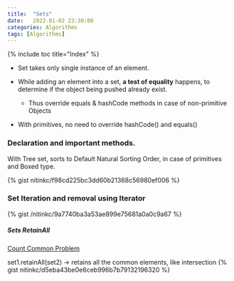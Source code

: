 ```yaml
---
title:  "Sets"
date:   2022-01-02 23:30:00
categories: Algorithms
tags: [Algorithms]
---
```


{% include toc title="Index" %}

- Set takes only single instance of an element.
- While adding an element into a set, **a test of equality** happens, to
  determine if the object being pushed already exist.
    - Thus override equals & hashCode methods in case of non-primitive Objects

- With primitives, no need to override hashCode() and equals()

### Declaration and important methods.

With Tree set, sorts to Default Natural Sorting Order, in case of primitives and
Boxed type.

{% gist nitinkc/f98cd225bc3dd60b21368c56980ef006 %}

### Set Iteration and removal using Iterator

{% gist /nitinkc/9a7740ba3a53ae899e75681a0a0c9a67 %}

##### Sets RetainAll

[Count Common Problem](https://practiceit.cs.washington.edu/problem/view/bjp5/chapter11/e7-countCommon)

set1.retainAll(set2) -> retains all the common elements, like intersection
{% gist nitinkc/d5eba43be0e6ceb996b7b79132196320 %}